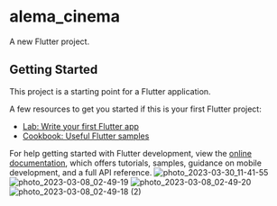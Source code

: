# alema_cinema

A new Flutter project.

## Getting Started

This project is a starting point for a Flutter application.

A few resources to get you started if this is your first Flutter project:

- [Lab: Write your first Flutter app](https://docs.flutter.dev/get-started/codelab)
- [Cookbook: Useful Flutter samples](https://docs.flutter.dev/cookbook)

For help getting started with Flutter development, view the
[online documentation](https://docs.flutter.dev/), which offers tutorials,
samples, guidance on mobile development, and a full API reference.
![photo_2023-03-30_11-41-55](https://user-images.githubusercontent.com/119360492/228933553-38d9368b-c105-467c-91ab-5ec7604687c7.jpg)
![photo_2023-03-08_02-49-19](https://user-images.githubusercontent.com/119360492/228933705-594dbb4c-93ec-49ad-a2a3-ff6fe1fb4f39.jpg)
![photo_2023-03-08_02-49-20](https://user-images.githubusercontent.com/119360492/228933969-126e459e-e1c5-4482-b146-61cd6585cd9e.jpg)
![photo_2023-03-08_02-49-18 (2)](https://user-images.githubusercontent.com/119360492/228934261-aadb0f10-7562-4cd2-b864-3cbb56a1e62e.jpg)
